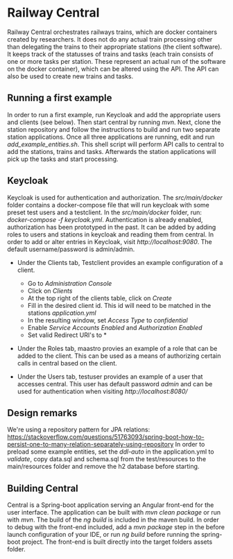 # Railway Central
Railway Central orchestrates railways trains, which are docker containers created by researchers. It does not do any actual train processing other than delegating the trains to their appropriate stations (the client software). It keeps track of the statusses of trains and tasks (each train consists of one or more tasks per station. These represent an actual run of the software on the docker container), which can be altered using the API. The API can also be used to create new trains and tasks.

## Running a first example
In order to run a first example, run Keycloak and add the appropriate users and clients (see below). Then start central by running *mvn*. Next, clone the station repository and follow the instructions to build and run two separate station applications. Once all three applications are running, edit and run *add_example_entities.sh*. This shell script will perform API calls to central to add the stations, trains and tasks. Afterwards the station applications will pick up the tasks and start processing.

## Keycloak
Keycloak is used for authentication and authorization. The *src/main/docker* folder contains a docker-compose file that will run keycloak with some preset test users and a testclient. In the *src/main/docker* folder, run: *docker-compose -f keycloak.yml*.
Authentication is already enabled, authorization has been prototyped in the past. It can be added by adding roles to users and stations in keycloak and reading them from central.
In order to add or alter entries in Keycloak, visit *http://localhost:9080*. The default username/password is admin/admin. 
* Under the Clients tab, Testclient provides an example configuration of a client. 
  * Go to *Administration Console* 
  * Click on *Clients*
  * At the top right of the clients table, click on *Create*
  * Fill in the desired client id. This id will need to be matched in the stations *application.yml*
  * In the resulting window, set *Access Type* to *confidential*
  * Enable *Service Accounts Enabled* and *Authorization Enabled*
  * Set valid Redirect URI's to *
   
* Under the Roles tab, maastro provies an example of a role that can be added to the client. This can be used as a means of authorizing certain calls in central based on the client.
* Under the Users tab, testuser provides an example of a user that accesses central. This user has default password *admin* and can be used for authentication when visiting *http://localhost:8080/*

## Design remarks 
We're using a repository pattern for JPA relations: https://stackoverflow.com/questions/51763093/spring-boot-how-to-persist-one-to-many-relation-separately-using-repository
In order to preload some example entities, set the *ddl-auto* in the application.yml to *validate*, copy data.sql and schema.sql from the test/resources to the main/resources folder and remove the h2 database before starting.

## Building Central
Central is a Spring-boot application serving an Angular front-end for the user interface. The application can be built with *mvn clean package* or run with *mvn*. The build of the *ng build* is included in the maven build. In order to debug with the front-end included, add a *mvn package* step in the before launch configuration of your IDE, or run *ng build* before running the spring-boot project. The front-end is built directly into the target folders assets folder.